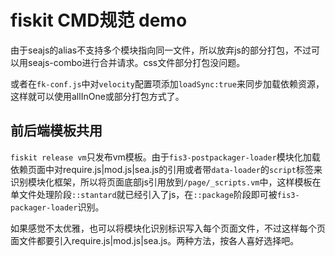 # fiskit CMD规范 demo

由于seajs的alias不支持多个模块指向同一文件，所以放弃js的部分打包，不过可以用seajs-combo进行合并请求。css文件部分打包没问题。

或者在`fk-conf.js`中对`velocity`配置项添加`loadSync:true`来同步加载依赖资源，这样就可以使用allInOne或部分打包方式了。

## 前后端模板共用

`fiskit release vm`只发布vm模板。由于`fis3-postpackager-loader`模块化加载依赖页面中对require.js|mod.js|sea.js的引用或者带`data-loader`的`script`标签来识别模块化框架，所以将页面底部js引用放到`/page/_scripts.vm`中，这样模板在单文件处理阶段`::stantard`就已经引入了js，在`::package`阶段即可被`fis3-packager-loader`识别。

如果感觉不太优雅，也可以将模块化识别标识写入每个页面文件，不过这样每个页面文件都要引入require.js|mod.js|sea.js。两种方法，按各人喜好选择吧。